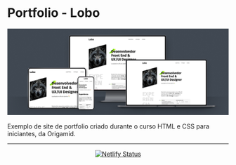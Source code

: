 # Portfolio - Lobo

![Banner](./assets/banner.png)

Exemplo de site de portfolio criado durante o curso HTML e CSS para iniciantes, da Origamid.

---

<div align=center>

[![Netlify Status](https://api.netlify.com/api/v1/badges/124ff1a6-f73b-4b27-86be-9436c6674d4b/deploy-status)](https://app.netlify.com/sites/lobo-portfolio/deploys)

</div>
